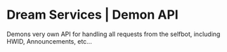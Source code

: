 # Dream Services | Demon API

Demons very own API for handling all requests from the selfbot, including HWID, Announcements, etc...